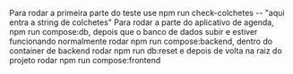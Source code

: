 Para rodar a primeira parte do teste use npm run check-colchetes -- "aqui entra a string de colchetes"
Para rodar a parte do aplicativo de agenda, npm run compose:db, depois que o banco de dados subir e estiver funcionando normalmente
    rodar npm run compose:backend, dentro do container de backend rodar npm run db:reset e depois de volta na raiz do projeto rodar npm run compose:frontend